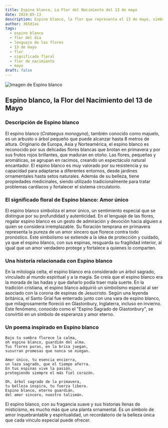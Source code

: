 ```yaml
---
title: Espino blanco, La Flor del Nacimiento del 13 de mayo
date: 2024-05-13
description: Espino blanco, la flor que representa el 13 de mayo, simboliza Amor único. Descubre su fascinante historia, significado en el lenguaje de las flores y una poesía que celebra su belleza.
author: 365días
tags:
  - espino blanco
  - flor del día
  - lenguaje de las flores
  - 13 de mayo
  - flor
  - significado floral
  - flor de nacimiento
  - mayo
draft: false
---
```


![Imagen de Espino blanco](https://cdn.pixabay.com/photo/2023/05/06/08/44/crataegus-7973879_1280.jpg#center)


## Espino blanco, la Flor del Nacimiento del 13 de Mayo

### Descripción de Espino blanco

El espino blanco (_Crataegus monogyna_), también conocido como majuelo, es un arbusto o árbol pequeño que puede alcanzar hasta 8 metros de altura. Originario de Europa, Asia y Norteamérica, el espino blanco es reconocido por sus delicadas flores blancas que brotan en primavera y por sus frutos rojos brillantes, que maduran en otoño. Las flores, pequeñas y aromáticas, se agrupan en racimos, creando un espectáculo natural encantador. El espino blanco es muy valorado por su resistencia y su capacidad para adaptarse a diferentes entornos, desde jardines ornamentales hasta setos naturales. Además de su belleza, tiene propiedades medicinales, siendo utilizado tradicionalmente para tratar problemas cardíacos y fortalecer el sistema circulatorio.

### El significado floral de Espino blanco: Amor único

El espino blanco simboliza el amor único, un sentimiento especial que se distingue por su profundidad y autenticidad. En el lenguaje de las flores, regalar espino blanco es un gesto de admiración y devoción hacia alguien a quien se considera irremplazable. Su floración temprana en primavera representa la pureza de un amor sincero que florece contra todo pronóstico. Este simbolismo se extiende a la idea de protección y cuidado, ya que el espino blanco, con sus espinas, resguarda su fragilidad interior, al igual que un amor verdadero protege y fortalece a quienes lo comparten.

### Una historia relacionada con Espino blanco

En la mitología celta, el espino blanco era considerado un árbol sagrado, vinculado al mundo espiritual y a la magia. Se creía que el espino blanco era la morada de las hadas y que dañarlo podía traer mala suerte. En la tradición cristiana, el espino blanco adquirió un simbolismo especial al ser asociado con la corona de espinas de Jesucristo. Según una leyenda británica, el Santo Grial fue enterrado junto con una vara de espino blanco, que milagrosamente floreció en Glastonbury, Inglaterra, incluso en invierno. Este fenómeno, conocido como el "Espino Sagrado de Glastonbury", se convirtió en un símbolo de esperanza y amor eterno.

### Un poema inspirado en Espino blanco

```
Bajo tu sombra florece la calma,  
oh espino blanco, guardián del alma.  
Tus flores puras, en la brisa juegan,  
susurran promesas que nunca se niegan.  

Amor único, tu esencia encierra,  
un lazo sagrado, que el tiempo aferra.  
En tus espinas vive la pasión,  
protegiendo siempre el más fiel corazón.  

Oh, árbol sagrado de la primavera,  
tu belleza inspira, tu fuerza libera.  
Espino blanco, eterno guardián,  
del amor sincero, nuestro talismán.  
```

El espino blanco, con su fragancia suave y sus historias llenas de misticismo, es mucho más que una planta ornamental. Es un símbolo de amor inquebrantable y espiritualidad, un recordatorio de la belleza única que cada vínculo especial puede ofrecer.
